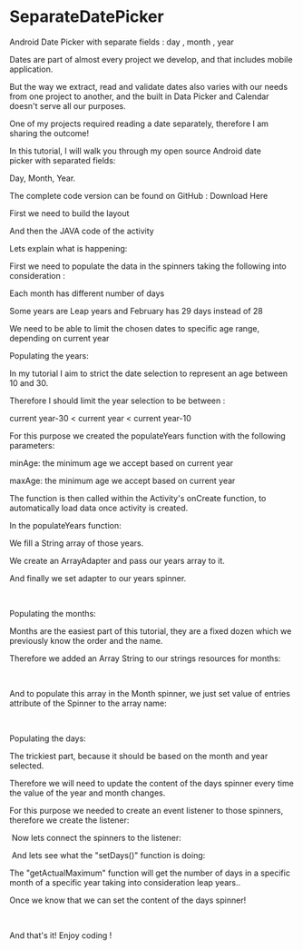 # SeparateDatePicker
Android Date Picker with separate fields : day , month , year


Dates are part of almost every project we develop, and that includes mobile application.



But the way we extract, read and validate dates also varies with our needs from one project to another, and the built in Data Picker and Calendar doesn't serve all our purposes.



One of my projects required reading a date separately, therefore I am sharing the outcome!



In this tutorial, I will walk you through my open source Android date picker with separated fields:

Day, Month, Year.


The complete code version can be found on GitHub : Download Here




First we need to build the layout

And then the JAVA code of the activity 

Lets explain what is happening:  

First we need to populate the data in the spinners taking the following into consideration : 

Each month has different number of days

Some years are Leap years and February has 29 days instead of 28

We need to be able to limit the chosen dates to specific age range, depending on current year



Populating the years:

In my tutorial I aim to strict the date selection to represent an age between 10 and 30.



Therefore I should limit the year selection to be between :

current year-30 < current year < current year-10



For this purpose we created the populateYears function with the following parameters:

minAge: the minimum age we accept based on current year 

maxAge: the minimum age we accept based on current year

The function is then called within the Activity's onCreate function, to automatically load data once activity is created.



In the populateYears function:

We fill a String array of those years.

We create an ArrayAdapter and pass our years array to it.

And finally we set adapter to our years spinner.

​



Populating the months:

Months are the easiest part of this tutorial, they are a fixed dozen which we previously know the order and the name.

Therefore we added an Array String to our strings resources for months:



​



And to populate this array in the Month spinner, we just set value of entries attribute of the Spinner to the array name:

​



Populating the days:

The trickiest part, because it should be based on the month and year selected.

Therefore we will need to update the content of the days spinner every time the value of the year and month changes.

For this purpose we needed to create an event listener to those spinners, therefore we create the listener:

​
Now lets connect the spinners to the listener:

​
And lets see what the "setDays()" function is doing:

The "getActualMaximum" function will get the number of days in a specific month of a specific year taking into consideration leap years..

Once we know that we can set the content of the days spinner! 

​

And that's it! Enjoy coding !

